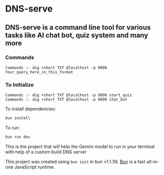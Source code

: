# DNS-serve

## DNS-serve is a command line tool for various tasks like AI chat bot, quiz system and many more

### Commands 
```
Commands :- dig +short TXT @localhost -p 9090 Your_query_here_in_this_format
```

### To Initialize
```
Commands :- dig +short TXT @localhost -p 9090 start_quiz
Commands :- dig +short TXT @localhost -p 9090 chat_bot
```

To install dependencies:

```bash
bun install
```

To run:

```bash
bun run dev
```

This is the project that will help the Gemini model to run in your terminal with help of a custom build DNS server

This project was created using `bun init` in bun v1.1.36. [Bun](https://bun.sh) is a fast all-in-one JavaScript runtime.
